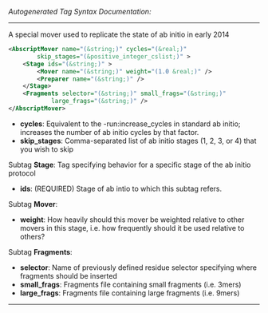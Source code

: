 _Autogenerated Tag Syntax Documentation:_

---
A special mover used to replicate the state of ab initio in early 2014

```xml
<AbscriptMover name="(&string;)" cycles="(&real;)"
        skip_stages="(&positive_integer_cslist;)" >
    <Stage ids="(&string;)" >
        <Mover name="(&string;)" weight="(1.0 &real;)" />
        <Preparer name="(&string;)" />
    </Stage>
    <Fragments selector="(&string;)" small_frags="(&string;)"
            large_frags="(&string;)" />
</AbscriptMover>
```

-   **cycles**: Equivalent to the -run:increase_cycles in standard ab initio; increases the number of ab initio cycles by that factor.
-   **skip_stages**: Comma-separated list of ab initio stages (1, 2, 3, or 4) that you wish to skip


Subtag **Stage**:   Tag specifying behavior for a specific stage of the ab initio protocol

-   **ids**: (REQUIRED) Stage of ab intio to which this subtag refers.


Subtag **Mover**:   

-   **weight**: How heavily should this mover be weighted relative to other movers in this stage, i.e. how frequently should it be used relative to others?

Subtag **Fragments**:   

-   **selector**: Name of previously defined residue selector specifying where fragments should be inserted
-   **small_frags**: Fragments file containing small fragments (i.e. 3mers)
-   **large_frags**: Fragments file containing large fragments (i.e. 9mers)

---
